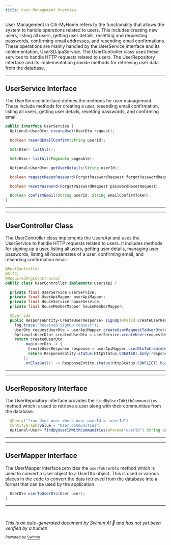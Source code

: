 ```yaml
---
title: User Management Overview
---
```

User Management in Citi-MyHome refers to the functionality that allows the system to handle operations related to users. This includes creating new users, listing all users, getting user details, resetting and requesting passwords, confirming email addresses, and resending email confirmations. These operations are mainly handled by the UserService interface and its implementation, UserSDJpaService. The UserController class uses these services to handle HTTP requests related to users. The UserRepository interface and its implementation provide methods for retrieving user data from the database.

<SwmSnippet path="/service/src/main/java/com/myhome/services/UserService.java" line="30">

---

## UserService Interface

The UserService interface defines the methods for user management. These include methods for creating a user, resending email confirmation, listing all users, getting user details, resetting passwords, and confirming email.

```java
public interface UserService {
  Optional<UserDto> createUser(UserDto request);

  boolean resendEmailConfirm(String userId);

  Set<User> listAll();

  Set<User> listAll(Pageable pageable);

  Optional<UserDto> getUserDetails(String userId);

  boolean requestResetPassword(ForgotPasswordRequest forgotPasswordRequest);

  boolean resetPassword(ForgotPasswordRequest passwordResetRequest);

  Boolean confirmEmail(String userId, String emailConfirmToken);
}
```

---

</SwmSnippet>

<SwmSnippet path="/service/src/main/java/com/myhome/controllers/UserController.java" line="50">

---

## UserController Class

The UserController class implements the UsersApi and uses the UserService to handle HTTP requests related to users. It includes methods for signing up a user, listing all users, getting user details, managing user passwords, listing all housemates of a user, confirming email, and resending confirmation email.

```java
@RestController
@Slf4j
@RequiredArgsConstructor
public class UserController implements UsersApi {

  private final UserService userService;
  private final UserApiMapper userApiMapper;
  private final HouseService houseService;
  private final HouseMemberMapper houseMemberMapper;

  @Override
  public ResponseEntity<CreateUserResponse> signUp(@Valid CreateUserRequest request) {
    log.trace("Received SignUp request");
    UserDto requestUserDto = userApiMapper.createUserRequestToUserDto(request);
    Optional<UserDto> createdUserDto = userService.createUser(requestUserDto);
    return createdUserDto
        .map(userDto -> {
          CreateUserResponse response = userApiMapper.userDtoToCreateUserResponse(userDto);
          return ResponseEntity.status(HttpStatus.CREATED).body(response);
        })
        .orElseGet(() -> ResponseEntity.status(HttpStatus.CONFLICT).build());
```

---

</SwmSnippet>

<SwmSnippet path="/service/src/main/java/com/myhome/repositories/UserRepository.java" line="36">

---

## UserRepository Interface

The UserRepository interface provides the `findByUserIdWithCommunities` method which is used to retrieve a user along with their communities from the database.

```java
  @Query("from User user where user.userId = :userId")
  @EntityGraph(value = "User.communities")
  Optional<User> findByUserIdWithCommunities(@Param("userId") String userId);
```

---

</SwmSnippet>

<SwmSnippet path="/service/src/main/java/com/myhome/controllers/dto/mapper/UserMapper.java" line="30">

---

## UserMapper Interface

The UserMapper interface provides the `userToUserDto` method which is used to convert a User object to a UserDto object. This is used in various places in the code to convert the data retrieved from the database into a format that can be used by the application.

```java
  UserDto userToUserDto(User user);
}
```

---

</SwmSnippet>

&nbsp;

*This is an auto-generated document by Swimm AI 🌊 and has not yet been verified by a human*

<SwmMeta version="3.0.0" repo-id="Z2l0aHViJTNBJTNBQ2l0aS1NeUhvbWUlM0ElM0FnaWxhZG5hdm90" repo-name="Citi-MyHome" doc-type="overview"><sup>Powered by [Swimm](/)</sup></SwmMeta>
